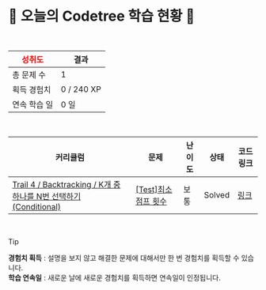# 🌲 오늘의 Codetree 학습 현황 🌲

<br />

| <span style="color:red;display:block;text-align:center;"> **성취도**</span> | 결과 |
|---|---|
| 총 문제 수 | 1 |
| 획득 경험치 | 0 / 240 XP |
| 연속 학습 일 | 0 일 |

<br />

|커리큘럼|문제|난이도|상태|코드 링크|
|---|---|---|---|---|
|[Trail 4 / Backtracking / K개 중 하나를 N번 선택하기(Conditional)](https://www.codetree.ai/trail-info/intermediate-low/)|[[Test]최소 점프 횟수](https://www.codetree.ai/trails/complete/curated-cards/test-min-num-of-jumps/)|보통|Solved|[링크](https://github.com/g00hyun/codetree-TILs/blob/main/250219/%EC%B5%9C%EC%86%8C%20%EC%A0%90%ED%94%84%20%ED%9A%9F%EC%88%98/min-num-of-jumps.js)|


<br />

> [!TIP]
> **경험치 획득** : 설명을 보지 않고 해결한 문제에 대해서만 한 번 경험치를 획득할 수 있습니다.  
> **학습 연속일** : 새로운 날에 새로운 경험치를 획득하면 연속일이 인정됩니다.

